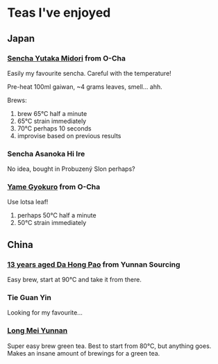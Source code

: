 # Teas I've enjoyed

## Japan

### [Sencha Yutaka Midori](https://www.o-cha.com/yutaka-midori.html) from O-Cha

Easily my favourite sencha. Careful with the temperature!

Pre-heat 100ml gaiwan, ~4 grams leaves, smell... ahh.

Brews:

1. brew 65°C half a minute
2. 65°C strain immediately
3. 70°C perhaps 10 seconds
4. improvise based on previous results


### Sencha Asanoka Hi Ire

No idea, bought in Probuzený Slon perhaps?


### [Yame Gyokuro](https://www.o-cha.com/yame-gyokuro.html) from O-Cha

Use lotsa leaf!

1. perhaps 50°C half a minute
2. 50°C strain immediately



## China

### [13 years aged Da Hong Pao](https://yunnansourcing.com/products/13-years-aged-da-hong-pao-rock-oolong-tea) from Yunnan Sourcing

Easy brew, start at 90°C and take it from there.


### Tie Guan Yin

Looking for my favourite...


### [Long Mei Yunnan](https://yunnansourcing.com/products/long-mei-yunnan-green-tea-of-zhenyuan)

Super easy brew green tea. Best to start from 80°C, but anything goes. Makes an insane amount of brewings for a green tea.
